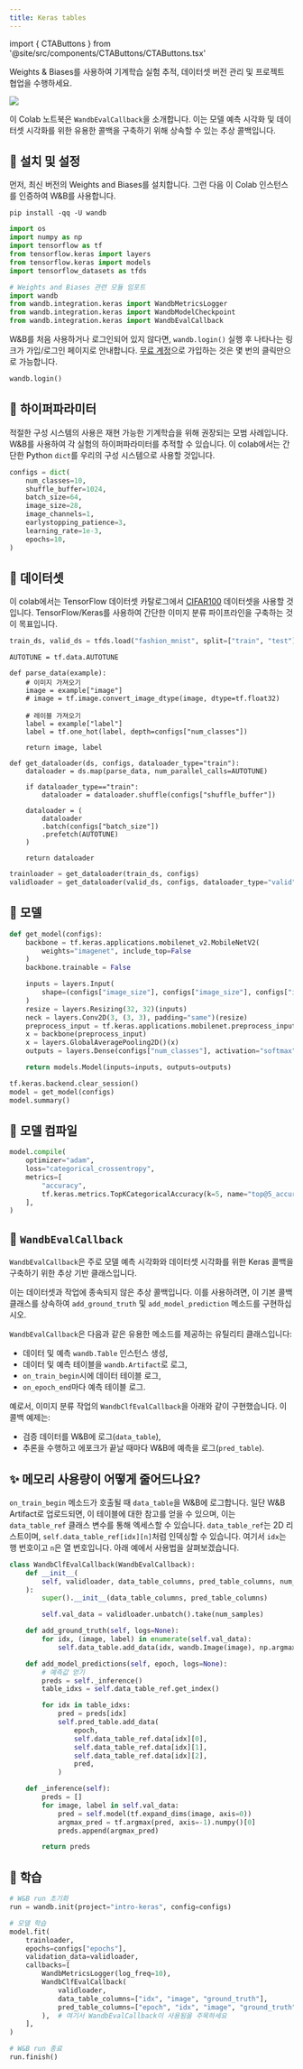 ```yaml
---
title: Keras tables
---
```

import { CTAButtons } from '@site/src/components/CTAButtons/CTAButtons.tsx'

<CTAButtons colabLink='https://colab.research.google.com/github/wandb/examples/blob/master/colabs/keras/Use_WandbEvalCallback_in_your_Keras_workflow.ipynb'/>

Weights & Biases를 사용하여 기계학습 실험 추적, 데이터셋 버전 관리 및 프로젝트 협업을 수행하세요.

![](/images/tutorials/huggingface-why.png)

이 Colab 노트북은 `WandbEvalCallback`을 소개합니다. 이는 모델 예측 시각화 및 데이터셋 시각화를 위한 유용한 콜백을 구축하기 위해 상속할 수 있는 추상 콜백입니다.

## 🌴 설치 및 설정

먼저, 최신 버전의 Weights and Biases를 설치합니다. 그런 다음 이 Colab 인스턴스를 인증하여 W&B를 사용합니다.

```shell
pip install -qq -U wandb
```

```python
import os
import numpy as np
import tensorflow as tf
from tensorflow.keras import layers
from tensorflow.keras import models
import tensorflow_datasets as tfds

# Weights and Biases 관련 모듈 임포트
import wandb
from wandb.integration.keras import WandbMetricsLogger
from wandb.integration.keras import WandbModelCheckpoint
from wandb.integration.keras import WandbEvalCallback
```

W&B를 처음 사용하거나 로그인되어 있지 않다면, `wandb.login()` 실행 후 나타나는 링크가 가입/로그인 페이지로 안내합니다. [무료 계정](https://wandb.ai/signup)으로 가입하는 것은 몇 번의 클릭만으로 가능합니다.

```python
wandb.login()
```

## 🌳 하이퍼파라미터

적절한 구성 시스템의 사용은 재현 가능한 기계학습을 위해 권장되는 모범 사례입니다. W&B를 사용하여 각 실험의 하이퍼파라미터를 추적할 수 있습니다. 이 colab에서는 간단한 Python `dict`를 우리의 구성 시스템으로 사용할 것입니다.

```python
configs = dict(
    num_classes=10,
    shuffle_buffer=1024,
    batch_size=64,
    image_size=28,
    image_channels=1,
    earlystopping_patience=3,
    learning_rate=1e-3,
    epochs=10,
)
```

## 🍁 데이터셋

이 colab에서는 TensorFlow 데이터셋 카탈로그에서 [CIFAR100](https://www.tensorflow.org/datasets/catalog/cifar100) 데이터셋을 사용할 것입니다. TensorFlow/Keras를 사용하여 간단한 이미지 분류 파이프라인을 구축하는 것이 목표입니다.

```python
train_ds, valid_ds = tfds.load("fashion_mnist", split=["train", "test"])
```

```
AUTOTUNE = tf.data.AUTOTUNE

def parse_data(example):
    # 이미지 가져오기
    image = example["image"]
    # image = tf.image.convert_image_dtype(image, dtype=tf.float32)

    # 레이블 가져오기
    label = example["label"]
    label = tf.one_hot(label, depth=configs["num_classes"])

    return image, label

def get_dataloader(ds, configs, dataloader_type="train"):
    dataloader = ds.map(parse_data, num_parallel_calls=AUTOTUNE)

    if dataloader_type=="train":
        dataloader = dataloader.shuffle(configs["shuffle_buffer"])
      
    dataloader = (
        dataloader
        .batch(configs["batch_size"])
        .prefetch(AUTOTUNE)
    )

    return dataloader
```

```python
trainloader = get_dataloader(train_ds, configs)
validloader = get_dataloader(valid_ds, configs, dataloader_type="valid")
```

## 🎄 모델

```python
def get_model(configs):
    backbone = tf.keras.applications.mobilenet_v2.MobileNetV2(
        weights="imagenet", include_top=False
    )
    backbone.trainable = False

    inputs = layers.Input(
        shape=(configs["image_size"], configs["image_size"], configs["image_channels"])
    )
    resize = layers.Resizing(32, 32)(inputs)
    neck = layers.Conv2D(3, (3, 3), padding="same")(resize)
    preprocess_input = tf.keras.applications.mobilenet.preprocess_input(neck)
    x = backbone(preprocess_input)
    x = layers.GlobalAveragePooling2D()(x)
    outputs = layers.Dense(configs["num_classes"], activation="softmax")(x)

    return models.Model(inputs=inputs, outputs=outputs)
```

```python
tf.keras.backend.clear_session()
model = get_model(configs)
model.summary()
```

## 🌿 모델 컴파일

```python
model.compile(
    optimizer="adam",
    loss="categorical_crossentropy",
    metrics=[
        "accuracy",
        tf.keras.metrics.TopKCategoricalAccuracy(k=5, name="top@5_accuracy"),
    ],
)
```

## 💫 `WandbEvalCallback`

`WandbEvalCallback`은 주로 모델 예측 시각화와 데이터셋 시각화를 위한 Keras 콜백을 구축하기 위한 추상 기반 클래스입니다.

이는 데이터셋과 작업에 종속되지 않은 추상 콜백입니다. 이를 사용하려면, 이 기본 콜백 클래스를 상속하여 `add_ground_truth` 및 `add_model_prediction` 메소드를 구현하십시오.

`WandbEvalCallback`은 다음과 같은 유용한 메소드를 제공하는 유틸리티 클래스입니다:

- 데이터 및 예측 `wandb.Table` 인스턴스 생성,
- 데이터 및 예측 테이블을 `wandb.Artifact`로 로그,
- `on_train_begin`시에 데이터 테이블 로그,
- `on_epoch_end`마다 예측 테이블 로그.

예로서, 이미지 분류 작업의 `WandbClfEvalCallback`을 아래와 같이 구현했습니다. 이 콜백 예제는:
- 검증 데이터를 W&B에 로그(`data_table`),
- 추론을 수행하고 에포크가 끝날 때마다 W&B에 예측을 로그(`pred_table`).

## ✨ 메모리 사용량이 어떻게 줄어드나요?

`on_train_begin` 메소드가 호출될 때 `data_table`을 W&B에 로그합니다. 일단 W&B Artifact로 업로드되면, 이 테이블에 대한 참고를 얻을 수 있으며, 이는 `data_table_ref` 클래스 변수를 통해 엑세스할 수 있습니다. `data_table_ref`는 2D 리스트이며, `self.data_table_ref[idx][n]`처럼 인덱싱할 수 있습니다. 여기서 `idx`는 행 번호이고 `n`은 열 번호입니다. 아래 예에서 사용법을 살펴보겠습니다.

```python
class WandbClfEvalCallback(WandbEvalCallback):
    def __init__(
        self, validloader, data_table_columns, pred_table_columns, num_samples=100
    ):
        super().__init__(data_table_columns, pred_table_columns)

        self.val_data = validloader.unbatch().take(num_samples)

    def add_ground_truth(self, logs=None):
        for idx, (image, label) in enumerate(self.val_data):
            self.data_table.add_data(idx, wandb.Image(image), np.argmax(label, axis=-1))

    def add_model_predictions(self, epoch, logs=None):
        # 예측값 얻기
        preds = self._inference()
        table_idxs = self.data_table_ref.get_index()

        for idx in table_idxs:
            pred = preds[idx]
            self.pred_table.add_data(
                epoch,
                self.data_table_ref.data[idx][0],
                self.data_table_ref.data[idx][1],
                self.data_table_ref.data[idx][2],
                pred,
            )

    def _inference(self):
        preds = []
        for image, label in self.val_data:
            pred = self.model(tf.expand_dims(image, axis=0))
            argmax_pred = tf.argmax(pred, axis=-1).numpy()[0]
            preds.append(argmax_pred)

        return preds
```

## 🌻 학습

```python
# W&B run 초기화
run = wandb.init(project="intro-keras", config=configs)

# 모델 학습
model.fit(
    trainloader,
    epochs=configs["epochs"],
    validation_data=validloader,
    callbacks=[
        WandbMetricsLogger(log_freq=10),
        WandbClfEvalCallback(
            validloader,
            data_table_columns=["idx", "image", "ground_truth"],
            pred_table_columns=["epoch", "idx", "image", "ground_truth", "prediction"],
        ),  # 여기서 WandbEvalCallback이 사용됨을 주목하세요
    ],
)

# W&B run 종료
run.finish()
```